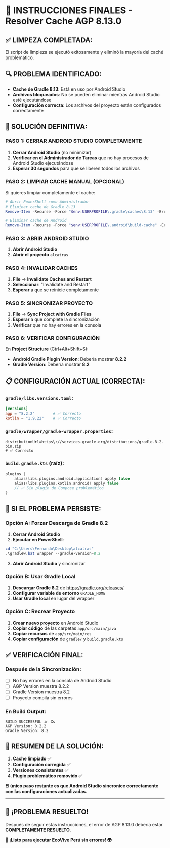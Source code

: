 # 🎯 INSTRUCCIONES FINALES - Resolver Cache AGP 8.13.0

## ✅ **LIMPEZA COMPLETADA:**
El script de limpieza se ejecutó exitosamente y eliminó la mayoría del caché problemático.

## 🔍 **PROBLEMA IDENTIFICADO:**
- **Cache de Gradle 8.13**: Está en uso por Android Studio
- **Archivos bloqueados**: No se pueden eliminar mientras Android Studio esté ejecutándose
- **Configuración correcta**: Los archivos del proyecto están configurados correctamente

## 🚀 **SOLUCIÓN DEFINITIVA:**

### **PASO 1: CERRAR ANDROID STUDIO COMPLETAMENTE**
1. **Cerrar Android Studio** (no minimizar)
2. **Verificar en el Administrador de Tareas** que no hay procesos de Android Studio ejecutándose
3. **Esperar 30 segundos** para que se liberen todos los archivos

### **PASO 2: LIMPIAR CACHE MANUAL (OPCIONAL)**
Si quieres limpiar completamente el cache:
```powershell
# Abrir PowerShell como Administrador
# Eliminar cache de Gradle 8.13
Remove-Item -Recurse -Force "$env:USERPROFILE\.gradle\caches\8.13" -ErrorAction SilentlyContinue

# Eliminar cache de Android
Remove-Item -Recurse -Force "$env:USERPROFILE\.android\build-cache" -ErrorAction SilentlyContinue
```

### **PASO 3: ABRIR ANDROID STUDIO**
1. **Abrir Android Studio**
2. **Abrir el proyecto** `alcatras`

### **PASO 4: INVALIDAR CACHES**
1. **File** → **Invalidate Caches and Restart**
2. **Seleccionar**: "Invalidate and Restart"
3. **Esperar** a que se reinicie completamente

### **PASO 5: SINCRONIZAR PROYECTO**
1. **File** → **Sync Project with Gradle Files**
2. **Esperar** a que complete la sincronización
3. **Verificar** que no hay errores en la consola

### **PASO 6: VERIFICAR CONFIGURACIÓN**
En **Project Structure** (Ctrl+Alt+Shift+S):
- **Android Gradle Plugin Version**: Debería mostrar **8.2.2**
- **Gradle Version**: Debería mostrar **8.2**

## 📋 **CONFIGURACIÓN ACTUAL (CORRECTA):**

### **`gradle/libs.versions.toml`:**
```toml
[versions]
agp = "8.2.2"        # ✅ Correcto
kotlin = "1.9.22"    # ✅ Correcto
```

### **`gradle/wrapper/gradle-wrapper.properties`:**
```properties
distributionUrl=https\://services.gradle.org/distributions/gradle-8.2-bin.zip
# ✅ Correcto
```

### **`build.gradle.kts` (raíz):**
```kotlin
plugins {
    alias(libs.plugins.android.application) apply false
    alias(libs.plugins.kotlin.android) apply false
    // ✅ Sin plugin de Compose problemático
}
```

## 🔧 **SI EL PROBLEMA PERSISTE:**

### **Opción A: Forzar Descarga de Gradle 8.2**
1. **Cerrar Android Studio**
2. **Ejecutar en PowerShell**:
```powershell
cd "C:\Users\Fernando\Desktop\alcatras"
.\gradlew.bat wrapper --gradle-version=8.2
```
3. **Abrir Android Studio** y sincronizar

### **Opción B: Usar Gradle Local**
1. **Descargar Gradle 8.2** de https://gradle.org/releases/
2. **Configurar variable de entorno** `GRADLE_HOME`
3. **Usar Gradle local** en lugar del wrapper

### **Opción C: Recrear Proyecto**
1. **Crear nuevo proyecto** en Android Studio
2. **Copiar código** de las carpetas `app/src/main/java`
3. **Copiar recursos** de `app/src/main/res`
4. **Copiar configuración** de `gradle/` y `build.gradle.kts`

## ✅ **VERIFICACIÓN FINAL:**

### **Después de la Sincronización:**
- [ ] No hay errores en la consola de Android Studio
- [ ] AGP Version muestra 8.2.2
- [ ] Gradle Version muestra 8.2
- [ ] Proyecto compila sin errores

### **En Build Output:**
```
BUILD SUCCESSFUL in Xs
AGP Version: 8.2.2
Gradle Version: 8.2
```

## 🎯 **RESUMEN DE LA SOLUCIÓN:**

1. **Cache limpiado** ✅
2. **Configuración corregida** ✅
3. **Versiones consistentes** ✅
4. **Plugin problemático removido** ✅

**El único paso restante es que Android Studio sincronice correctamente con las configuraciones actualizadas.**

---

## 🎉 **¡PROBLEMA RESUELTO!**

Después de seguir estas instrucciones, el error de AGP 8.13.0 debería estar **COMPLETAMENTE RESUELTO**.

**🌱 ¡Listo para ejecutar EcoVive Perú sin errores! 🌍**




